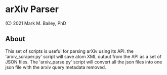 # arXiv Parser

(C) 2021 Mark M. Bailey, PhD

## About
This set of scripts is useful for parsing arXiv using its API.  the 'arxiv_scraper.py' script will save atom XML output from the API as a set of JSON files.  The 'arxiv_parse.py' script will convert all the json files into one json file with the arxiv query metadata removed.